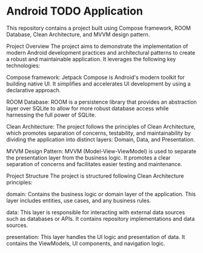 # Android TODO Application 

This repository contains a project built using Compose framework, ROOM Database, Clean Architecture, and MVVM design pattern.

Project Overview
The project aims to demonstrate the implementation of modern Android development practices and architectural patterns to create a robust and maintainable application. It leverages the following key technologies:

Compose framework: Jetpack Compose is Android's modern toolkit for building native UI. It simplifies and accelerates UI development by using a declarative approach.

ROOM Database: ROOM is a persistence library that provides an abstraction layer over SQLite to allow for more robust database access while harnessing the full power of SQLite.

Clean Architecture: The project follows the principles of Clean Architecture, which promotes separation of concerns, testability, and maintainability by dividing the application into distinct layers: Domain, Data, and Presentation.

MVVM Design Pattern: MVVM (Model-View-ViewModel) is used to separate the presentation layer from the business logic. It promotes a clear separation of concerns and facilitates easier testing and maintenance.

Project Structure
The project is structured following Clean Architecture principles:

domain: Contains the business logic or domain layer of the application. This layer includes entities, use cases, and any business rules.

data: This layer is responsible for interacting with external data sources such as databases or APIs. It contains repository implementations and data sources.

presentation: This layer handles the UI logic and presentation of data. It contains the ViewModels, UI components, and navigation logic.
